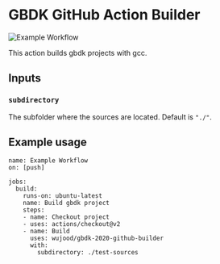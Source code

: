 # GBDK GitHub Action Builder

![Example Workflow](https://github.com/wujood/gbdk-2020-github-builder/workflows/Example%20Workflow/badge.svg)

This action builds gbdk projects with gcc.

## Inputs

### `subdirectory`

The subfolder where the sources are located. Default is `"./"`.

## Example usage

```
name: Example Workflow
on: [push]

jobs:
  build:
    runs-on: ubuntu-latest
    name: Build gbdk project
    steps:
    - name: Checkout project
    - uses: actions/checkout@v2
    - name: Build
      uses: wujood/gbdk-2020-github-builder
      with:
        subdirectory: ./test-sources
```
